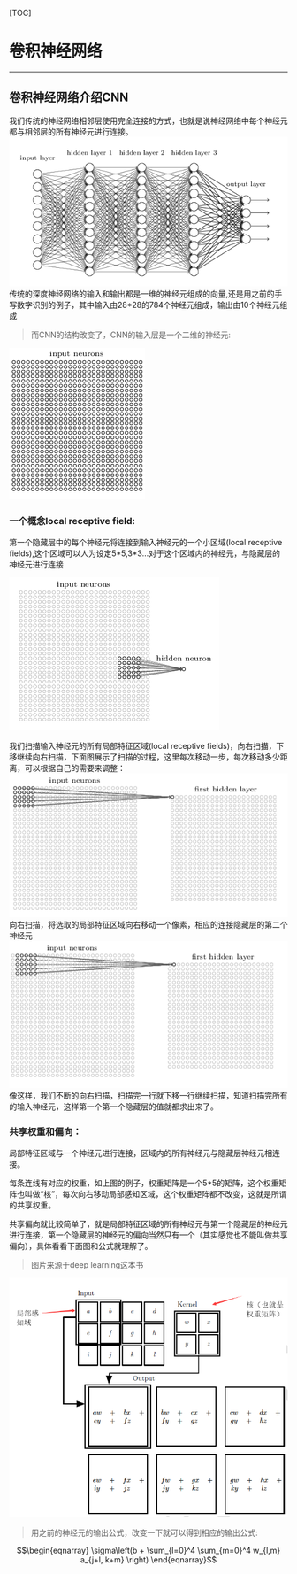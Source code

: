 [TOC]
# 卷积神经网络
------

##  卷积神经网络介绍CNN

我们传统的神经网络相邻层使用完全连接的方式，也就是说神经网络中每个神经元都与相邻层的所有神经元进行连接。
![](2018-05-21-20-54-34.png)
传统的深度神经网络的输入和输出都是一维的神经元组成的向量,还是用之前的手写数字识别的例子，其中输入由28*28的784个神经元组成，输出由10个神经元组成

> 而CNN的结构改变了，CNN的输入层是一个二维的神经元:

![](2018-05-21-21-01-03.png)

### 一个概念local receptive field:

第一个隐藏层中的每个神经元将连接到输入神经元的一个小区域(local receptive fields),这个区域可以人为设定5\*5,3\*3...对于这个区域内的神经元，与隐藏层的神经元进行连接

![](2018-05-21-21-45-48.png)

我们扫描输入神经元的所有局部特征区域(local receptive fields)，向右扫描，下移继续向右扫描，下面图展示了扫描的过程，这里每次移动一步，每次移动多少距离，可以根据自己的需要来调整：
![](2018-05-22-14-16-43.png)
向右扫描，将选取的局部特征区域向右移动一个像素，相应的连接隐藏层的第二个神经元
![](2018-05-22-14-18-43.png)
像这样，我们不断的向右扫描，扫描完一行就下移一行继续扫描，知道扫描完所有的输入神经元，这样第一个第一个隐藏层的值就都求出来了。

### 共享权重和偏向：

局部特征区域与一个神经元进行连接，区域内的所有神经元与隐藏层神经元相连接。

每条连线有对应的权重，如上图的例子，权重矩阵是一个5*5的矩阵，这个权重矩阵也叫做“核”，每次向右移动局部感知区域，这个权重矩阵都不改变，这就是所谓的共享权重。

共享偏向就比较简单了，就是局部特征区域的所有神经元与第一个隐藏层的神经元进行连接，第一个隐藏层的神经元的偏向当然只有一个（其实感觉也不能叫做共享偏向），具体看看下面图和公式就理解了。

> 图片来源于deep learning这本书

![](2018-05-23-23-42-39.png)

> 用之前的神经元的输出公式，改变一下就可以得到相应的输出公式:

$$\begin{eqnarray} 
  \sigma\left(b + \sum_{l=0}^4 \sum_{m=0}^4  w_{l,m} a_{j+l, k+m} \right)
\end{eqnarray}$$